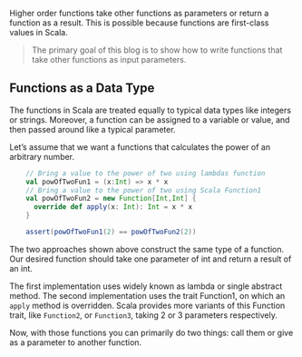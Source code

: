 Higher order functions take other functions as parameters or return a function as a result. This is possible because functions are first-class values in Scala.

> The primary goal of this blog is to show how to write functions that
> take other functions as input parameters.

## Functions as a Data Type

The functions in Scala are treated equally to typical data types like integers or strings. Moreover, a function can be assigned to a variable or value, and then passed around like a typical parameter.

Let’s assume that we want a functions that calculates the power of an arbitrary number.
```scala
    // Bring a value to the power of two using lambdas function
    val powOfTwoFun1 = (x:Int) => x * x
    // Bring a value to the power of two using Scala Function1
    val powOfTwoFun2 = new Function[Int,Int] {
      override def apply(x: Int): Int = x * x
    }

    assert(powOfTwoFun1(2) == powOfTwoFun2(2))
```

The two approaches shown above construct the same type of a function. Our desired function should take one parameter of int and return a result of an int.

The first implementation uses widely known as lambda or single abstract method. The second implementation uses the trait  Function1, on which an  `apply`  method is overridden. Scala provides more variants of this Function trait, like  `Function2`, or  `Function3`, taking 2 or 3 parameters respectively.

Now, with those functions you can primarily do two things: call them or give as a parameter to another function.


<!--stackedit_data:
eyJoaXN0b3J5IjpbLTIwMDg1NzEwNzMsLTExOTI3NzQ3NTUsOT
c2MTQ3NDczLC04OTM3Njg4NCwtMTA3OTQzNDEzNywtNTY1MTEz
NjM3LC0xNTY5OTA0MTQyLDE4MTQ4MzQ0MjcsMjAyNzA1NjY3My
wtMTI1OTg5MDA2MSwtMTQ1MzY4MDY5LDEzNDIyNzI1ODEsMTQ0
NjQzMjY1NSwxMjk2NTIwMDg2LC0yMDg4NzQ2NjEyLC0xODc2MD
c0NjYwLC0xNTU5NTg3NjA3LDczODA5MDYzMCwtMTE1MDQxMjEx
Niw5MDcxMjc2NzNdfQ==
-->